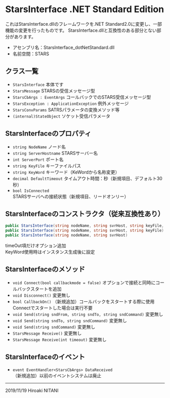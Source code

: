 ﻿# StarsInterface .NET Standard Edition

これはStarsInterface.dllのフレームワークを.NET Standard2.0に変更し、一部機能の変更を行ったものです。
StarsInterface.dllと互換性のある部分とない部分があります。

- アセンブリ名：StarsInterface_dotNetStandard.dll
- 名前空間：STARS

## クラス一覧
- ```StarsInterface```
本体です  
- ```StarsMessage``` STARSの受信メッセージ型
- ```StarsCbArgs : EventArgs``` コールバックでのSTARS受信メッセージ型
- ```StarsException : ApplicationException``` 例外メッセージ
- ```StarsConvParams``` SATRSパラメータの変換メソッド等
- ```(internal)StateObject``` ソケット受信パラメータ

## StarsInterfaceのプロパティ
- ```string NodeName``` ノード名
- ```string ServerHostname``` STARSサーバー名
- ```int ServerPort``` ポート名
- ```string KeyFile``` キーファイルパス
- ```string KeyWord``` キーワード（KeWordから名称変更）
- ```decimal DefaultTimeout``` タイムアウト時間：秒（新規項目、デフォルト30秒）
- ```bool IsConnected``` STARSサーバへの接続状態（新規項目、リードオンリー）

## StarsInterfaceのコンストラクタ（従来互換性あり）
```cs
public StarsInterface(string nodeName, string svrHost, string keyFile, int svrPort, decimal timeOut = 30.0m)
public StarsInterface(string nodeName, string svrHost, string keyFile)
public StarsInterface(string nodeName, string svrHost)
```
timeOut項だけオプション追加  
KeyWord使用時はインスタンス生成後に設定

## StarsInterfaceのメソッド
- ```void Connect(bool callbackmode = false)``` オプションで接続と同時にコールバックスタートを追加
- ```void Disconnect()``` 変更無し
- ```bool CallbackOn()``` （新規追加）コールバックをスタートする際に使用 Connectでスタートした場合は実行不要
- ```void Send(string sndFrom, string sndTo, string sndCommand)``` 変更無し
- ```void Send(string sndTo, string sndCommand)``` 変更無し
- ```void Send(string sndCommand)``` 変更無し
- ```StarsMessage Receive()``` 変更無し
- ```StarsMessage Receive(int timeout)``` 変更無し

## StarsInterfaceのイベント
- ```event EventHandler<StarsCbArgs> DataReceived```  
（新規追加）以前のイベントシステムは廃止

---
2019/11/19 Hiroaki NITANI